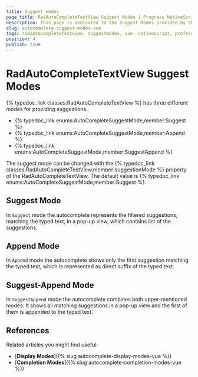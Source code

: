```yaml
---
title: Suggest modes
page_title: RadAutoCompleteTextView Suggest Modes | Progress NativeScript UI Documentation
description: This page is dedicated to the Suggest Modes provided by the RadAutoCompleteTextView control.
slug: autocomplete-suggest-modes-vue
tags: radautocompletetextview, suggestmodes, vue, nativescript, professional, ui
position: 4
publish: true
---
```


# RadAutoCompleteTextView Suggest Modes

{% typedoc_link classes:RadAutoCompleteTextView %} has three different modes for providing suggestions.

- {% typedoc_link enums:AutoCompleteSuggestMode,member:Suggest %}
- {% typedoc_link enums:AutoCompleteSuggestMode,member:Append %}
- {% typedoc_link enums:AutoCompleteSuggestMode,member:SuggestAppend %}

The suggest mode can be changed with the {% typedoc_link classes:RadAutoCompleteTextView,member:suggestionMode %} property of the RadAutoCompleteTextView. The default value is {% typedoc_link enums:AutoCompleteSuggestMode,member:Suggest %}.

## Suggest Mode

In `Suggest` mode the autocomplete represents the filtered suggestions, matching the typed text, in a pop-up view, which contains list of the suggestions.

<snippet id='autocomplete-suggest-mode-vue'/>

## Append Mode
In `Append` mode the autocomplete shows only the first suggestion matching the typed text, which is represented as direct suffix of the typed text.

<snippet id='autocomplete-append-mode-vue'/>

## Suggest-Append Mode
In `SuggestAppend` mode the autocomplete combines both upper-mentioned modes. It shows all matching suggestions in a pop-up view and the first of them is appended to the typed text.

<snippet id='autocomplete-suggest-append-mode-vue'/>

## References

Related articles you might find useful:

* [**Display Modes**]({% slug autocomplete-display-modes-vue %})
* [**Completion Modes**]({% slug autocomplete-completion-modes-vue %})
